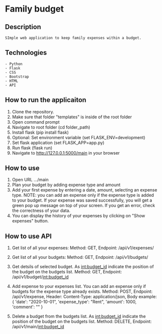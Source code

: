 # Family budget

## Description
    SImple web application to keep family expenses within a budget.

## Technologies
    - Python
    - Flask
    - CSS
    - Bootstrap
    - HTML
    - API

## How to run the applicaiton

1. Clone the repository.
2. Make sure that folder "templates" is inside of the root folder
3. Open command prompt
4. Navigate to root folder (cd folder_path)
5. Install flask (pip install flask)
6. Optional: Set environment variable (set FLASK_ENV=development) 
7. Set flask application (set FLASK_APP=app.py)
8. Run flask (flask run)
9. Navigate to http://127.0.0.1:5000/main in your browser

## How to use

1. Open URL .../main
2. Plan your budget by adding expense type and amount
3. Add your first expense by entering a date, amount, selecting an expense type.
   NOTE: you can add an expense only if the expense type is added to your budget.
   If your expense was saved successfully, you will get a green pop up message on top of your screen.
   If you get an error, check the correctness of your data. 
4. You can display the history of your expenses by clicking on "Show expenses" button.

## How to use API

1.  Get list of all your expenses:
    Method: GET,
    Endpoint: /api/v1/expenses/

2. Get list of all your budgets:
    Method: GET,
    Endpoint: /api/v1/budgets/

3. Get detsils of selected budget. As <int:budget_id> indicate the position of the budget on the budgets list.
    Method: GET,
    Endpoint: /api/v1/budget/<int:budget_id>

4. Add expense to your expenses list. You can add an expense only if budgets for the expense type already exists.
    Method: POST,
    Endpoint: /api/v1/expense,
    Header: Content-Type: application/json,
    Body example:
        {
        'date': "2020-10-01",
        'expense_type': "Rent",
        'amount': 1000,
        'comment': ""
        }

5. Delete a budget from the budgets list. As <int:budget_id> indicate the position of the budget on the budgets list.
    Method: DELETE,
    Endpoint: /api/v1/main/<int:budget_id>



